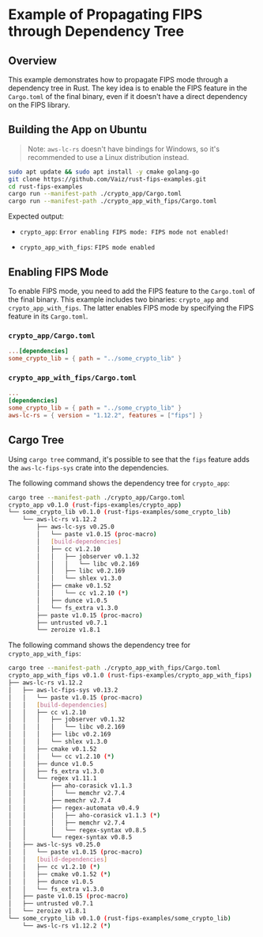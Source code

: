 # Example of Propagating FIPS through Dependency Tree

## Overview

This example demonstrates how to propagate FIPS mode through a dependency tree in Rust. The key idea
is to enable the FIPS feature in the `Cargo.toml` of the final binary, even if it doesn't have a
direct dependency on the FIPS library.

## Building the App on Ubuntu

> Note: `aws-lc-rs` doesn't have bindings for Windows, so it's recommended to use a Linux distribution instead.

```bash
sudo apt update && sudo apt install -y cmake golang-go
git clone https://github.com/Vaiz/rust-fips-examples.git
cd rust-fips-examples
cargo run --manifest-path ./crypto_app/Cargo.toml
cargo run --manifest-path ./crypto_app_with_fips/Cargo.toml
```

Expected output:

- `crypto_app`: `Error enabling FIPS mode: FIPS mode not enabled!`

- `crypto_app_with_fips`: `FIPS mode enabled`

## Enabling FIPS Mode

To enable FIPS mode, you need to add the FIPS feature to the `Cargo.toml` of the final binary. This
example includes two binaries: `crypto_app` and `crypto_app_with_fips`. The latter enables FIPS mode
by specifying the FIPS feature in its `Cargo.toml`.

### `crypto_app/Cargo.toml`

```toml
...[dependencies]
some_crypto_lib = { path = "../some_crypto_lib" }
```

### `crypto_app_with_fips/Cargo.toml`

```toml
...
[dependencies]
some_crypto_lib = { path = "../some_crypto_lib" }
aws-lc-rs = { version = "1.12.2", features = ["fips"] }
```

## Cargo Tree

Using `cargo tree` command, it's possible to see that the `fips` feature adds the `aws-lc-fips-sys`
crate into the dependencies.

The following command shows the dependency tree for `crypto_app`:

```bash
cargo tree --manifest-path ./crypto_app/Cargo.toml
crypto_app v0.1.0 (rust-fips-examples/crypto_app)
└── some_crypto_lib v0.1.0 (rust-fips-examples/some_crypto_lib)
    └── aws-lc-rs v1.12.2
        ├── aws-lc-sys v0.25.0
        │   └── paste v1.0.15 (proc-macro)
        │   [build-dependencies]
        │   ├── cc v1.2.10
        │   │   ├── jobserver v0.1.32
        │   │   │   └── libc v0.2.169
        │   │   ├── libc v0.2.169
        │   │   └── shlex v1.3.0
        │   ├── cmake v0.1.52
        │   │   └── cc v1.2.10 (*)
        │   ├── dunce v1.0.5
        │   └── fs_extra v1.3.0
        ├── paste v1.0.15 (proc-macro)
        ├── untrusted v0.7.1
        └── zeroize v1.8.1
```

The following command shows the dependency tree for `crypto_app_with_fips`:

```bash
cargo tree --manifest-path ./crypto_app_with_fips/Cargo.toml
crypto_app_with_fips v0.1.0 (rust-fips-examples/crypto_app_with_fips)
├── aws-lc-rs v1.12.2
│   ├── aws-lc-fips-sys v0.13.2
│   │   └── paste v1.0.15 (proc-macro)
│   │   [build-dependencies]
│   │   ├── cc v1.2.10
│   │   │   ├── jobserver v0.1.32
│   │   │   │   └── libc v0.2.169
│   │   │   ├── libc v0.2.169
│   │   │   └── shlex v1.3.0
│   │   ├── cmake v0.1.52
│   │   │   └── cc v1.2.10 (*)
│   │   ├── dunce v1.0.5
│   │   ├── fs_extra v1.3.0
│   │   └── regex v1.11.1
│   │       ├── aho-corasick v1.1.3
│   │       │   └── memchr v2.7.4
│   │       ├── memchr v2.7.4
│   │       ├── regex-automata v0.4.9
│   │       │   ├── aho-corasick v1.1.3 (*)
│   │       │   ├── memchr v2.7.4
│   │       │   └── regex-syntax v0.8.5
│   │       └── regex-syntax v0.8.5
│   ├── aws-lc-sys v0.25.0
│   │   └── paste v1.0.15 (proc-macro)
│   │   [build-dependencies]
│   │   ├── cc v1.2.10 (*)
│   │   ├── cmake v0.1.52 (*)
│   │   ├── dunce v1.0.5
│   │   └── fs_extra v1.3.0
│   ├── paste v1.0.15 (proc-macro)
│   ├── untrusted v0.7.1
│   └── zeroize v1.8.1
└── some_crypto_lib v0.1.0 (rust-fips-examples/some_crypto_lib)
    └── aws-lc-rs v1.12.2 (*)
```
